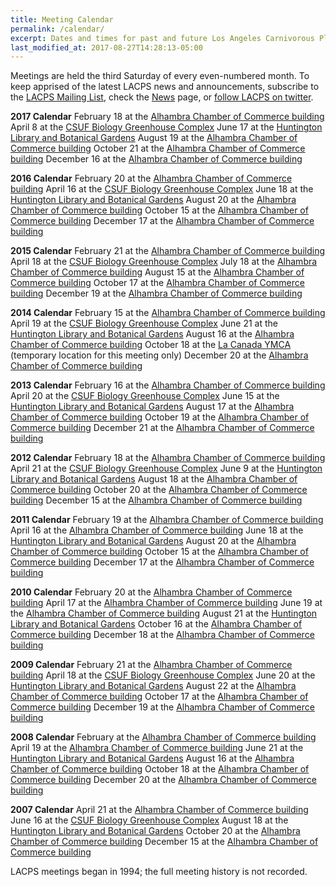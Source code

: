 ```yaml
---
title: Meeting Calendar
permalink: /calendar/
excerpt: Dates and times for past and future Los Angeles Carnivorous Plant Society meetings.
last_modified_at: 2017-08-27T14:28:13-05:00
---
```


Meetings are held the third Saturday of every even-numbered month. To keep apprised of the latest LACPS news and announcements, subscribe to the <a href='http://lacps.net/mailing-list' alt='' title='Mailing List'>LACPS Mailing List</a>, check the <a href='http://lacps.net/news' alt='' title='News'>News</a> page, or <a href="http://twitter.com/lacarnivores">follow LACPS on twitter</a>.
</br>

<strong>2017 Calendar</strong>
February 18 at the <a href='http://lacps.net/where-to-go' alt='' title='Where To Go'>Alhambra Chamber of Commerce building</a>
April 8 at the <a href='http://biology.fullerton.edu/facilities/greenhouse/' alt=''>CSUF Biology Greenhouse Complex</a>
June 17 at the <a href="http://www.huntington.org">Huntington Library and Botanical Gardens</a>
August 19 at the <a href='http://lacps.net/where-to-go' alt='' title='Where To Go'>Alhambra Chamber of Commerce building</a>
October 21 at the <a href='http://lacps.net/where-to-go' alt='' title='Where To Go'>Alhambra Chamber of Commerce building</a>
December 16 at the <a href='http://lacps.net/where-to-go' alt='' title='Where To Go'>Alhambra Chamber of Commerce building</a>

<strong>2016 Calendar</strong>
February 20 at the <a href='http://lacps.net/where-to-go' alt='' title='Where To Go'>Alhambra Chamber of Commerce building</a>
April 16 at the <a href='http://biology.fullerton.edu/facilities/greenhouse/' alt=''>CSUF Biology Greenhouse Complex</a>
June 18 at the <a href="http://www.huntington.org">Huntington Library and Botanical Gardens</a>
August 20 at the <a href='http://lacps.net/where-to-go' alt='' title='Where To Go'>Alhambra Chamber of Commerce building</a>
October 15 at the <a href='http://lacps.net/where-to-go' alt='' title='Where To Go'>Alhambra Chamber of Commerce building</a>
December 17 at the <a href='http://lacps.net/where-to-go' alt='' title='Where To Go'>Alhambra Chamber of Commerce building</a>

<strong>2015 Calendar</strong>
February 21 at the <a href='http://lacps.net/where-to-go' alt='' title='Where To Go'>Alhambra Chamber of Commerce building</a>
April 18 at the <a href='http://biology.fullerton.edu/facilities/greenhouse/' alt=''>CSUF Biology Greenhouse Complex</a>
July 18 at the <a href='http://lacps.net/where-to-go' alt='' title='Where To Go'>Alhambra Chamber of Commerce building</a>
August 15 at the <a href='http://lacps.net/where-to-go' alt='' title='Where To Go'>Alhambra Chamber of Commerce building</a>
October 17 at the <a href='http://lacps.net/where-to-go' alt='' title='Where To Go'>Alhambra Chamber of Commerce building</a>
December 19 at the <a href='http://lacps.net/where-to-go' alt='' title='Where To Go'>Alhambra Chamber of Commerce building</a>

<strong>2014 Calendar</strong>
February 15 at the <a href='http://lacps.net/where-to-go' alt='' title='Where To Go'>Alhambra Chamber of Commerce building</a>
April 19 at the <a href='http://biology.fullerton.edu/facilities/greenhouse/' alt=''>CSUF Biology Greenhouse Complex</a>
June 21 at the <a href="http://www.huntington.org">Huntington Library and Botanical Gardens</a>
August 16 at the <a href='http://lacps.net/where-to-go' alt='' title='Where To Go'>Alhambra Chamber of Commerce building</a>
October 18 at the <a href="http://lacps.net/node/75">La Canada YMCA</a> (temporary location for this meeting only)
December 20 at the <a href='http://lacps.net/where-to-go' alt='' title='Where To Go'>Alhambra Chamber of Commerce building</a>

<strong>2013 Calendar</strong>
February 16 at the <a href='http://lacps.net/where-to-go' alt='' title='Where To Go'>Alhambra Chamber of Commerce building</a>
April 20 at the <a href='http://biology.fullerton.edu/facilities/greenhouse/' alt=''>CSUF Biology Greenhouse Complex</a>
June 15 at the <a href="http://www.huntington.org">Huntington Library and Botanical Gardens</a>
August 17 at the <a href='http://lacps.net/where-to-go' alt='' title='Where To Go'>Alhambra Chamber of Commerce building</a>
October 19 at the <a href='http://lacps.net/where-to-go' alt='' title='Where To Go'>Alhambra Chamber of Commerce building</a>
December 21 at the <a href='http://lacps.net/where-to-go' alt='' title='Where To Go'>Alhambra Chamber of Commerce building</a>

<strong>2012 Calendar</strong>
February 18 at the <a href='http://lacps.net/where-to-go' alt='' title='Where To Go'>Alhambra Chamber of Commerce building</a>
April 21 at the <a href='http://biology.fullerton.edu/facilities/greenhouse/' alt=''>CSUF Biology Greenhouse Complex</a>
June 9 at the <a href="http://www.huntington.org">Huntington Library and Botanical Gardens</a> 
August 18 at the <a href='http://lacps.net/where-to-go' alt='' title='Where To Go'>Alhambra Chamber of Commerce building</a>
October 20 at the <a href='http://lacps.net/where-to-go' alt='' title='Where To Go'>Alhambra Chamber of Commerce building</a>
December 15 at the <a href='http://lacps.net/where-to-go' alt='' title='Where To Go'>Alhambra Chamber of Commerce building</a>

<strong>2011 Calendar</strong>
February 19 at the <a href='http://lacps.net/where-to-go' alt='' title='Where To Go'>Alhambra Chamber of Commerce building</a>
April 16 at the <a href='http://lacps.net/where-to-go' alt='' title='Where To Go'>Alhambra Chamber of Commerce building</a>
June 18 at the <a href="http://www.huntington.org">Huntington Library and Botanical Gardens</a> 
August 20 at the <a href='http://lacps.net/where-to-go' alt='' title='Where To Go'>Alhambra Chamber of Commerce building</a>
October 15 at the <a href='http://lacps.net/where-to-go' alt='' title='Where To Go'>Alhambra Chamber of Commerce building</a>
December 17 at the <a href='http://lacps.net/where-to-go' alt='' title='Where To Go'>Alhambra Chamber of Commerce building</a>

<strong>2010 Calendar</strong>
February 20 at the <a href='http://lacps.net/where-to-go' alt='' title='Where To Go'>Alhambra Chamber of Commerce building</a>
April 17 at the <a href='http://lacps.net/where-to-go' alt='' title='Where To Go'>Alhambra Chamber of Commerce building</a>
June 19 at the <a href='http://lacps.net/where-to-go' alt='' title='Where To Go'>Alhambra Chamber of Commerce building</a>
August 21 at the <a href="http://www.huntington.org">Huntington Library and Botanical Gardens</a>
October 16 at the <a href='http://lacps.net/where-to-go' alt='' title='Where To Go'>Alhambra Chamber of Commerce building</a>
December 18 at the <a href='http://lacps.net/where-to-go' alt='' title='Where To Go'>Alhambra Chamber of Commerce building</a>

<strong>2009 Calendar</strong>
February 21 at the <a href='http://lacps.net/where-to-go' alt='' title='Where To Go'>Alhambra Chamber of Commerce building</a>
April 18 at the <a href='http://biology.fullerton.edu/facilities/greenhouse/' alt=''>CSUF Biology Greenhouse Complex</a>
June 20 at the <a href="http://www.huntington.org">Huntington Library and Botanical Gardens</a> 
August 22 at the <a href='http://lacps.net/where-to-go' alt='' title='Where To Go'>Alhambra Chamber of Commerce building</a>
October 17 at the <a href='http://lacps.net/where-to-go' alt='' title='Where To Go'>Alhambra Chamber of Commerce building</a>
December 19 at the <a href='http://lacps.net/where-to-go' alt='' title='Where To Go'>Alhambra Chamber of Commerce building</a>

<strong>2008 Calendar</strong>
February at the <a href='http://lacps.net/where-to-go' alt='' title='Where To Go'>Alhambra Chamber of Commerce building</a>
April 19 at the <a href='http://lacps.net/where-to-go' alt='' title='Where To Go'>Alhambra Chamber of Commerce building</a>
June 21 at the <a href="http://www.huntington.org">Huntington Library and Botanical Gardens</a> 
August 16 at the <a href='http://lacps.net/where-to-go' alt='' title='Where To Go'>Alhambra Chamber of Commerce building</a>
October 18 at the <a href='http://lacps.net/where-to-go' alt='' title='Where To Go'>Alhambra Chamber of Commerce building</a>
December 20 at the <a href='http://lacps.net/where-to-go' alt='' title='Where To Go'>Alhambra Chamber of Commerce building</a>

<strong>2007 Calendar</strong>
April 21 at the <a href='http://lacps.net/where-to-go' alt='' title='Where To Go'>Alhambra Chamber of Commerce building</a>
June 16 at the <a href='http://biology.fullerton.edu/facilities/greenhouse/' alt=''>CSUF Biology Greenhouse Complex</a>
August 18 at the <a href="http://www.huntington.org">Huntington Library and Botanical Gardens</a> 
October 20 at the <a href='http://lacps.net/where-to-go' alt='' title='Where To Go'>Alhambra Chamber of Commerce building</a>
December 15 at the <a href='http://lacps.net/where-to-go' alt='' title='Where To Go'>Alhambra Chamber of Commerce building</a>

LACPS meetings began in 1994; the full meeting history is not recorded.

